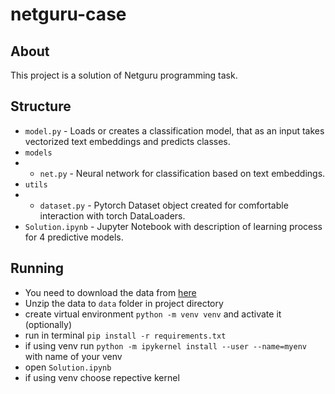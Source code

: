 # netguru-case

## About
This project is a solution of Netguru programming task.

## Structure
- `model.py` - Loads or creates a classification model, that as an input takes vectorized text embeddings and predicts classes.
- `models`
- - `net.py` - Neural network for classification based on text embeddings.
- `utils`
- - `dataset.py` - Pytorch Dataset object created for comfortable interaction with torch DataLoaders.
- `Solution.ipynb` - Jupyter Notebook with description of learning process for 4 predictive models.

## Running
- You need to download the data from [here](https://drive.google.com/file/d/1pzQOxzzqPBBzdTwRYxR8IJ1KEWgpnFw_/view)
- Unzip the data to `data` folder in project directory
- create virtual environment `python -m venv venv` and activate it (optionally)
- run in terminal `pip install -r requirements.txt`
- if using venv run `python -m ipykernel install --user --name=myenv` with name of your venv
- open `Solution.ipynb`
- if using venv choose repective kernel
